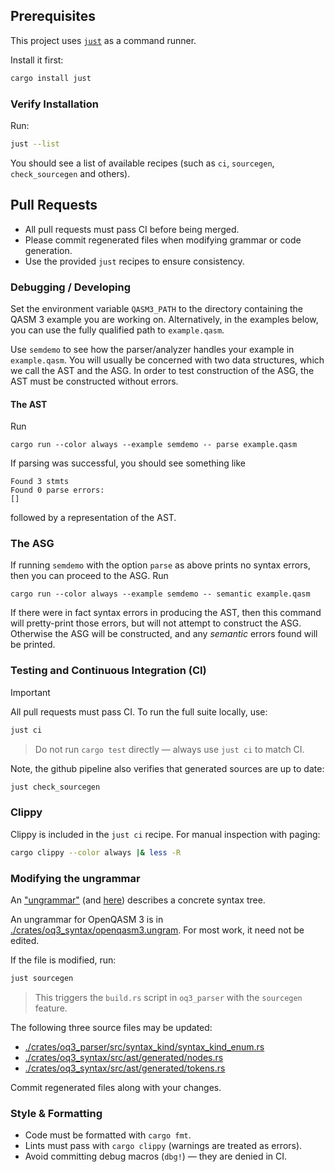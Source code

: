 ## Prerequisites

This project uses [`just`](https://github.com/casey/just) as a command runner.  

Install it first:

```sh
cargo install just
```

### Verify Installation

Run:

```sh
just --list
```

You should see a list of available recipes (such as `ci`, `sourcegen`, `check_sourcegen` and others).  


## Pull Requests

- All pull requests must pass CI before being merged.  
- Please commit regenerated files when modifying grammar or code generation.  
- Use the provided `just` recipes to ensure consistency.

### Debugging / Developing

Set the environment variable `QASM3_PATH` to the directory containing the QASM 3 example you are working on.
Alternatively, in the examples below, you can use the fully qualified path to `example.qasm`.

Use `semdemo` to see how the parser/analyzer handles your example in `example.qasm`.
You will usually be concerned with two data structures, which we call the AST and the ASG.
In order to test construction of the ASG, the AST must be constructed without errors.

#### The AST

Run
```shell
cargo run --color always --example semdemo -- parse example.qasm
```
If parsing was successful, you should see something like
```
Found 3 stmts
Found 0 parse errors:
[]
```
followed by a representation of the AST.

### The ASG
If running `semdemo` with the option `parse` as above prints no syntax errors, then
you can proceed to the ASG. Run
```shell
cargo run --color always --example semdemo -- semantic example.qasm
```
If there were in fact syntax errors in producing the AST, then this command will
pretty-print those errors, but will not attempt to construct the ASG.
Otherwise the ASG will be constructed, and any *semantic* errors found will be
printed.

### Testing and Continuous Integration (CI)

> [!IMPORTANT]
All pull requests must pass CI. To run the full suite locally, use:

```sh
just ci
```

> Do not run `cargo test` directly — always use `just ci` to match CI.

Note, the github pipeline also verifies that generated sources are up to date:

```sh
just check_sourcegen
```

### Clippy

Clippy is included in the `just ci` recipe. For manual inspection with paging:

```sh
cargo clippy --color always |& less -R
```

### Modifying the ungrammar

An ["ungrammar"](https://docs.rs/ungrammar/latest/ungrammar/) (and [here](https://github.com/rust-analyzer/ungrammar)) describes a concrete syntax tree.

An ungrammar for OpenQASM 3 is
in [./crates/oq3_syntax/openqasm3.ungram](./crates/oq3_syntax/openqasm3.ungram).
For most work, it need not be edited.

If the file is modified, run:

```sh
just sourcegen
```

> This triggers the `build.rs` script in `oq3_parser` with the `sourcegen` feature.

The following three source files may be updated:
* [./crates/oq3_parser/src/syntax_kind/syntax_kind_enum.rs](./crates/oq3_parser/src/syntax_kind/syntax_kind_enum.rs)
* [./crates/oq3_syntax/src/ast/generated/nodes.rs](./crates/oq3_syntax/src/ast/generated/nodes.rs)
* [./crates/oq3_syntax/src/ast/generated/tokens.rs](./crates/oq3_syntax/src/ast/generated/tokens.rs)

Commit regenerated files along with your changes.

### Style & Formatting

- Code must be formatted with `cargo fmt`.  
- Lints must pass with `cargo clippy` (warnings are treated as errors).  
- Avoid committing debug macros (`dbg!`) — they are denied in CI.  
